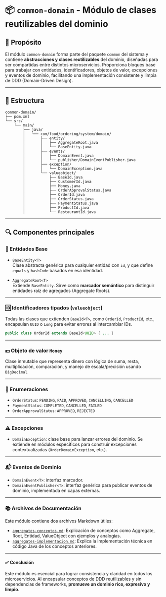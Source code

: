 # 📦 `common-domain` - Módulo de clases reutilizables del dominio

## 🧭 Propósito

El módulo `common-domain` forma parte del paquete `common` del sistema y contiene **abstracciones y clases reutilizables** del dominio, diseñadas para ser compartidas entre distintos microservicios. Proporciona bloques base para trabajar con entidades, identificadores, objetos de valor, excepciones y eventos de dominio, facilitando una implementación consistente y limpia de DDD (Domain-Driven Design).

---

## 📁 Estructura

```plaintext
common-domain/
├── pom.xml
└── src/
    └── main/
        ├── java/
        │   └── com/food/ordering/system/domain/
        │       ├── entity/
        │       │   ├── AggregateRoot.java
        │       │   └── BaseEntity.java
        │       ├── events/
        │       │   ├── DomainEvent.java
        │       │   └── publisher/DomainEventPublisher.java
        │       ├── exception/
        │       │   └── DomainException.java
        │       └── valueobject/
        │           ├── BaseId.java
        │           ├── CustomerId.java
        │           ├── Money.java
        │           ├── OrderApprovalStatus.java
        │           ├── OrderId.java
        │           ├── OrderStatus.java
        │           ├── PaymentStatus.java
        │           ├── ProductId.java
        │           └── RestaurantId.java
```

---

## 🔍 Componentes principales

### 🧩 Entidades Base

- `BaseEntity<T>`  
  Clase abstracta genérica para cualquier entidad con `id`, y que define `equals` y `hashCode` basados en esa identidad.

- `AggregateRoot<T>`  
  Extiende `BaseEntity`. Sirve como **marcador semántico** para distinguir entidades raíz de agregados (Aggregate Roots).

---

### 🆔 Identificadores tipados (`valueobject`)

Todas las clases que extienden `BaseId<T>`, como `OrderId`, `ProductId`, etc., encapsulan `UUID` o `Long` para evitar errores al intercambiar IDs.

```java
public class OrderId extends BaseId<UUID> { ... }
```

---

### 💵 Objeto de valor `Money`

Clase inmutable que representa dinero con lógica de suma, resta, multiplicación, comparación, y manejo de escala/precisión usando `BigDecimal`.

---

### 📜 Enumeraciones

- `OrderStatus`: `PENDING`, `PAID`, `APPROVED`, `CANCELLING`, `CANCELLED`
- `PaymentStatus`: `COMPLETED`, `CANCELLED`, `FAILED`
- `OrderApprovalStatus`: `APPROVED`, `REJECTED`

---

### ⚠️ Excepciones

- `DomainException`: clase base para lanzar errores del dominio.
  Se extiende en módulos específicos para construir excepciones contextualizadas (`OrderDomainException`, etc.).

---

### 📬 Eventos de Dominio

- `DomainEvent<T>`: interfaz marcador.
- `DomainEventPublisher<T>`: interfaz genérica para publicar eventos de dominio, implementada en capas externas.

---

### 📚 Archivos de Documentación

Este módulo contiene dos archivos Markdown útiles:

- [`aggregates-conceptos.md`](./aggregates-conceptos.md): Explicación de conceptos como Aggregate, Root, Entidad, ValueObject con ejemplos y analogías.
- [`aggregates-implementacion.md`](./aggregates-implementacion.md): Explica la implementación técnica en código Java de los conceptos anteriores.

---

#### ✅ Conclusión

Este módulo es esencial para lograr consistencia y claridad en todos los microservicios. Al encapsular conceptos de DDD reutilizables y sin dependencias de frameworks, **promueve un dominio rico, expresivo y limpio**.